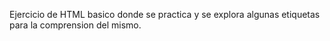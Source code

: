 Ejercicio de HTML basico donde se practica y se explora algunas etiquetas para la comprension del mismo.